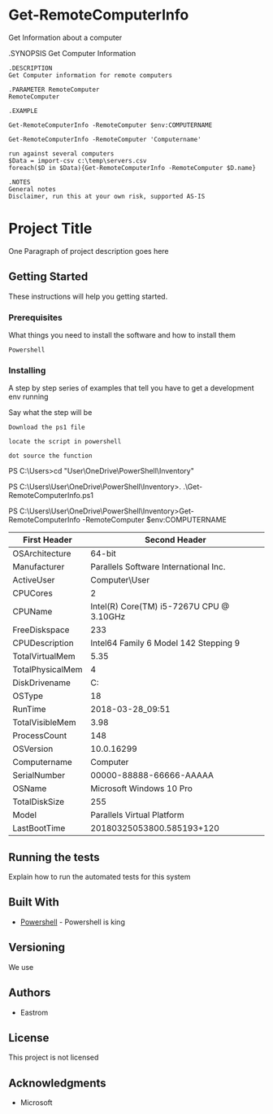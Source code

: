 # Get-RemoteComputerInfo
Get Information about a computer

.SYNOPSIS
    Get Computer Information
    
    .DESCRIPTION
    Get Computer information for remote computers
    
    .PARAMETER RemoteComputer
    RemoteComputer
    
    .EXAMPLE
    
    Get-RemoteComputerInfo -RemoteComputer $env:COMPUTERNAME
    
    Get-RemoteComputerInfo -RemoteComputer 'Computername'
    
    run against several computers
    $Data = import-csv c:\temp\servers.csv 
    foreach($D in $Data){Get-RemoteComputerInfo -RemoteComputer $D.name}
    
    .NOTES
    General notes
    Disclaimer, run this at your own risk, supported AS-IS

    

# Project Title
One Paragraph of project description goes here

## Getting Started

These instructions will help you getting started. 

### Prerequisites

What things you need to install the software and how to install them

```
Powershell
```

### Installing

A step by step series of examples that tell you have to get a development env running

Say what the step will be

```
Download the ps1 file
```

```
locate the script in powershell
```

```
dot source the function
```


PS C:\Users>cd "User\OneDrive\PowerShell\Inventory"

PS C:\Users\User\OneDrive\PowerShell\Inventory>. .\Get-RemoteComputerInfo.ps1

PS C:\Users\User\OneDrive\PowerShell\Inventory>Get-RemoteComputerInfo -RemoteComputer $env:COMPUTERNAME

 First Header  | Second Header |
| ------------- | ------------- |
| OSArchitecture  | 64-bit  |
| Manufacturer | Parallels Software International Inc.  |
| ActiveUser  | Computer\User  |
| CPUCores  | 2  |
| CPUName   | Intel(R) Core(TM) i5-7267U CPU @ 3.10GHz  |
| FreeDiskspace   | 233  |
| CPUDescription   | Intel64 Family 6 Model 142 Stepping 9  |
| TotalVirtualMem   | 5.35  |
| TotalPhysicalMem  | 4  |
| DiskDrivename   | C: |
| OSType | 18  |
| RunTime  | 2018-03-28_09:51  |
| TotalVisibleMem   | 3.98  |
| ProcessCount   | 148  |
| OSVersion  | 10.0.16299 |
| Computername | Computer  |
| SerialNumber  | 00000-88888-66666-AAAAA  |
| OSName  | Microsoft Windows 10 Pro  |
| TotalDiskSize   | 255  |
| Model  | Parallels Virtual Platform  |
| LastBootTime  | 20180325053800.585193+120  |


## Running the tests

Explain how to run the automated tests for this system

## Built With

* [Powershell](https://docs.microsoft.com/en-us/powershell/scripting/powershell-scripting?view=powershell-6) - Powershell is king


## Versioning

We use 

## Authors

* Eastrom


## License

This project is not licensed

## Acknowledgments

* Microsoft


